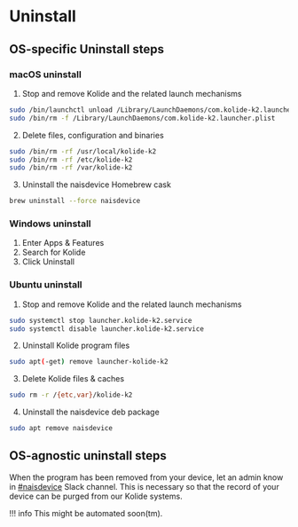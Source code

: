 # Uninstall

## OS-specific Uninstall steps

### macOS uninstall
1. Stop and remove Kolide and the related launch mechanisms
```zsh
sudo /bin/launchctl unload /Library/LaunchDaemons/com.kolide-k2.launcher.plist
sudo /bin/rm -f /Library/LaunchDaemons/com.kolide-k2.launcher.plist
```
2. Delete files, configuration and binaries
```zsh
sudo /bin/rm -rf /usr/local/kolide-k2
sudo /bin/rm -rf /etc/kolide-k2
sudo /bin/rm -rf /var/kolide-k2
```

3. Uninstall the naisdevice Homebrew cask
```bash
brew uninstall --force naisdevice
```

### Windows uninstall
1. Enter  Apps & Features
2. Search for Kolide 
3. Click Uninstall 

### Ubuntu uninstall
1. Stop and remove Kolide and the related launch mechanisms
```bash
sudo systemctl stop launcher.kolide-k2.service
sudo systemctl disable launcher.kolide-k2.service
```
2. Uninstall Kolide program files
```bash
sudo apt(-get) remove launcher-kolide-k2
```
3. Delete Kolide files & caches
```bash
sudo rm -r /{etc,var}/kolide-k2
```
4. Uninstall the naisdevice deb package
```bash
sudo apt remove naisdevice
```

## OS-agnostic uninstall steps
When the program has been removed from your device, let an admin know in [#naisdevice](https://nav-it.slack.com/archives/C013XV66XHB) Slack channel.
This is necessary so that the record of your device can be purged from our Kolide systems.

!!! info
    This might be automated soon(tm).
